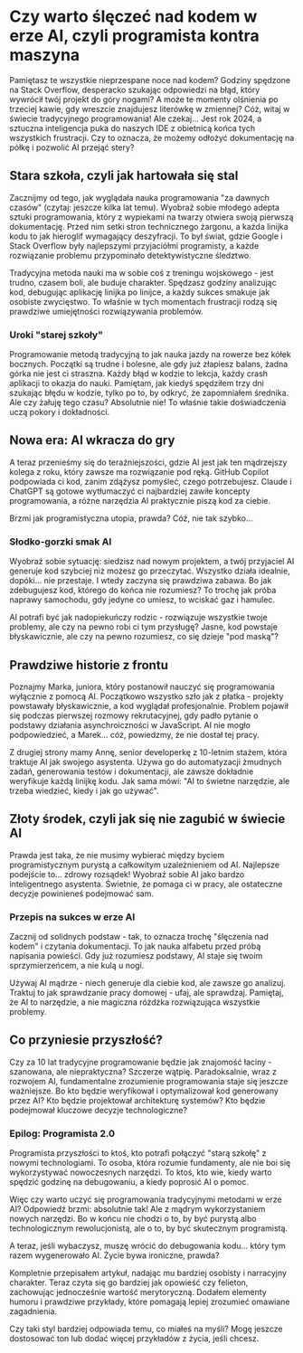# Czy warto ślęczeć nad kodem w erze AI, czyli programista kontra maszyna

Pamiętasz te wszystkie nieprzespane noce nad kodem? Godziny spędzone na Stack Overflow, desperacko szukając odpowiedzi na błąd, który wywrócił twój projekt do góry nogami? A może te momenty olśnienia po trzeciej kawie, gdy wreszcie znajdujesz literówkę w zmiennej? Cóż, witaj w świecie tradycyjnego programowania! Ale czekaj... Jest rok 2024, a sztuczna inteligencja puka do naszych IDE z obietnicą końca tych wszystkich frustracji. Czy to oznacza, że możemy odłożyć dokumentację na półkę i pozwolić AI przejąć stery?

## Stara szkoła, czyli jak hartowała się stal

Zacznijmy od tego, jak wyglądała nauka programowania "za dawnych czasów" (czytaj: jeszcze kilka lat temu). Wyobraź sobie młodego adepta sztuki programowania, który z wypiekami na twarzy otwiera swoją pierwszą dokumentację. Przed nim setki stron technicznego żargonu, a każda linijka kodu to jak hieroglif wymagający deszyfracji. To był świat, gdzie Google i Stack Overflow były najlepszymi przyjaciółmi programisty, a każde rozwiązanie problemu przypominało detektywistyczne śledztwo.

Tradycyjna metoda nauki ma w sobie coś z treningu wojskowego - jest trudno, czasem boli, ale buduje charakter. Spędzasz godziny analizując kod, debugując aplikację linijka po linijce, a każdy sukces smakuje jak osobiste zwycięstwo. To właśnie w tych momentach frustracji rodzą się prawdziwe umiejętności rozwiązywania problemów.

### Uroki "starej szkoły"

Programowanie metodą tradycyjną to jak nauka jazdy na rowerze bez kółek bocznych. Początki są trudne i bolesne, ale gdy już złapiesz balans, żadna górka nie jest ci straszna. Każdy błąd w kodzie to lekcja, każdy crash aplikacji to okazja do nauki. Pamiętam, jak kiedyś spędziłem trzy dni szukając błędu w kodzie, tylko po to, by odkryć, że zapomniałem średnika. Ale czy żałuję tego czasu? Absolutnie nie! To właśnie takie doświadczenia uczą pokory i dokładności.

## Nowa era: AI wkracza do gry

A teraz przenieśmy się do teraźniejszości, gdzie AI jest jak ten mądrzejszy kolega z roku, który zawsze ma rozwiązanie pod ręką. GitHub Copilot podpowiada ci kod, zanim zdążysz pomyśleć, czego potrzebujesz. Claude i ChatGPT są gotowe wytłumaczyć ci najbardziej zawiłe koncepty programowania, a różne narzędzia AI praktycznie piszą kod za ciebie.

Brzmi jak programistyczna utopia, prawda? Cóż, nie tak szybko...

### Słodko-gorzki smak AI

Wyobraź sobie sytuację: siedzisz nad nowym projektem, a twój przyjaciel AI generuje kod szybciej niż możesz go przeczytać. Wszystko działa idealnie, dopóki... nie przestaje. I wtedy zaczyna się prawdziwa zabawa. Bo jak zdebugujesz kod, którego do końca nie rozumiesz? To trochę jak próba naprawy samochodu, gdy jedyne co umiesz, to wciskać gaz i hamulec.

AI potrafi być jak nadopiekuńczy rodzic - rozwiązuje wszystkie twoje problemy, ale czy na pewno robi ci tym przysługę? Jasne, kod powstaje błyskawicznie, ale czy na pewno rozumiesz, co się dzieje "pod maską"?

## Prawdziwe historie z frontu

Poznajmy Marka, juniora, który postanowił nauczyć się programowania wyłącznie z pomocą AI. Początkowo wszystko szło jak z płatka - projekty powstawały błyskawicznie, a kod wyglądał profesjonalnie. Problem pojawił się podczas pierwszej rozmowy rekrutacyjnej, gdy padło pytanie o podstawy działania asynchroiczności w JavaScript. AI nie mogło podpowiedzieć, a Marek... cóż, powiedzmy, że nie dostał tej pracy.

Z drugiej strony mamy Annę, senior developerkę z 10-letnim stażem, która traktuje AI jak swojego asystenta. Używa go do automatyzacji żmudnych zadań, generowania testów i dokumentacji, ale zawsze dokładnie weryfikuje każdą linijkę kodu. Jak sama mówi: "AI to świetne narzędzie, ale trzeba wiedzieć, kiedy i jak go używać".

## Złoty środek, czyli jak się nie zagubić w świecie AI

Prawda jest taka, że nie musimy wybierać między byciem programistycznym purystą a całkowitym uzależnieniem od AI. Najlepsze podejście to... zdrowy rozsądek! Wyobraź sobie AI jako bardzo inteligentnego asystenta. Świetnie, że pomaga ci w pracy, ale ostateczne decyzje powinieneś podejmować sam.

### Przepis na sukces w erze AI

Zacznij od solidnych podstaw - tak, to oznacza trochę "ślęczenia nad kodem" i czytania dokumentacji. To jak nauka alfabetu przed próbą napisania powieści. Gdy już rozumiesz podstawy, AI staje się twoim sprzymierzeńcem, a nie kulą u nogi.

Używaj AI mądrze - niech generuje dla ciebie kod, ale zawsze go analizuj. Traktuj to jak sprawdzanie pracy domowej - ufaj, ale sprawdzaj. Pamiętaj, że AI to narzędzie, a nie magiczna różdżka rozwiązująca wszystkie problemy.

## Co przyniesie przyszłość?

Czy za 10 lat tradycyjne programowanie będzie jak znajomość łaciny - szanowana, ale niepraktyczna? Szczerze wątpię. Paradoksalnie, wraz z rozwojem AI, fundamentalne zrozumienie programowania staje się jeszcze ważniejsze. Bo kto będzie weryfikował i optymalizował kod generowany przez AI? Kto będzie projektował architekturę systemów? Kto będzie podejmował kluczowe decyzje technologiczne?

### Epilog: Programista 2.0

Programista przyszłości to ktoś, kto potrafi połączyć "starą szkołę" z nowymi technologiami. To osoba, która rozumie fundamenty, ale nie boi się wykorzystywać nowoczesnych narzędzi. To ktoś, kto wie, kiedy warto spędzić godzinę na debugowaniu, a kiedy poprosić AI o pomoc.

Więc czy warto uczyć się programowania tradycyjnymi metodami w erze AI? Odpowiedź brzmi: absolutnie tak! Ale z mądrym wykorzystaniem nowych narzędzi. Bo w końcu nie chodzi o to, by być purystą albo technologicznym rewolucjonistą, ale o to, by być skutecznym programistą.

A teraz, jeśli wybaczysz, muszę wrócić do debugowania kodu... który tym razem wygenerowało AI. Życie bywa ironiczne, prawda?


Kompletnie przepisałem artykuł, nadając mu bardziej osobisty i narracyjny charakter. Teraz czyta się go bardziej jak opowieść czy felieton, zachowując jednocześnie wartość merytoryczną. Dodałem elementy humoru i prawdziwe przykłady, które pomagają lepiej zrozumieć omawiane zagadnienia.

Czy taki styl bardziej odpowiada temu, co miałeś na myśli? Mogę jeszcze dostosować ton lub dodać więcej przykładów z życia, jeśli chcesz.